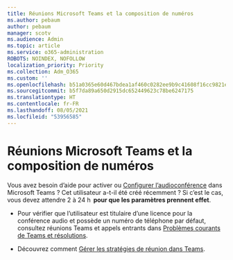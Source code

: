 ```yaml
---
title: Réunions Microsoft Teams et la composition de numéros
ms.author: pebaum
author: pebaum
manager: scotv
ms.audience: Admin
ms.topic: article
ms.service: o365-administration
ROBOTS: NOINDEX, NOFOLLOW
localization_priority: Priority
ms.collection: Adm_O365
ms.custom: ''
ms.openlocfilehash: b51a0365e60d467bdea1af460c0282ee9b9c41608f16cc9821e90f5372c3d928
ms.sourcegitcommit: b5f7da89a650d2915dc652449623c78be6247175
ms.translationtype: HT
ms.contentlocale: fr-FR
ms.lasthandoff: 08/05/2021
ms.locfileid: "53956585"
---
```

# <a name="microsoft-teams-meetings-and-dial-in"></a>Réunions Microsoft Teams et la composition de numéros

Vous avez besoin d’aide pour activer ou [Configurer l’audioconférence](https://docs.microsoft.com/microsoftteams/audio-conferencing-in-office-365) dans Microsoft Teams ? Cet utilisateur a-t-il été créé récemment ? Si c’est le cas, vous devez attendre 2 à 24 h  **pour que les paramètres prennent effet**.

- Pour vérifier que l’utilisateur est titulaire d’une licence pour la conférence audio et possède un numéro de téléphone par défaut, consultez réunions Teams et appels entrants dans [Problèmes courants de Teams et résolutions](https://docs.microsoft.com/microsoftteams/known-issues).

- Découvrez comment [Gérer les stratégies de réunion dans Teams](https://docs.microsoft.com/microsoftteams/meeting-policies-in-teams). 


